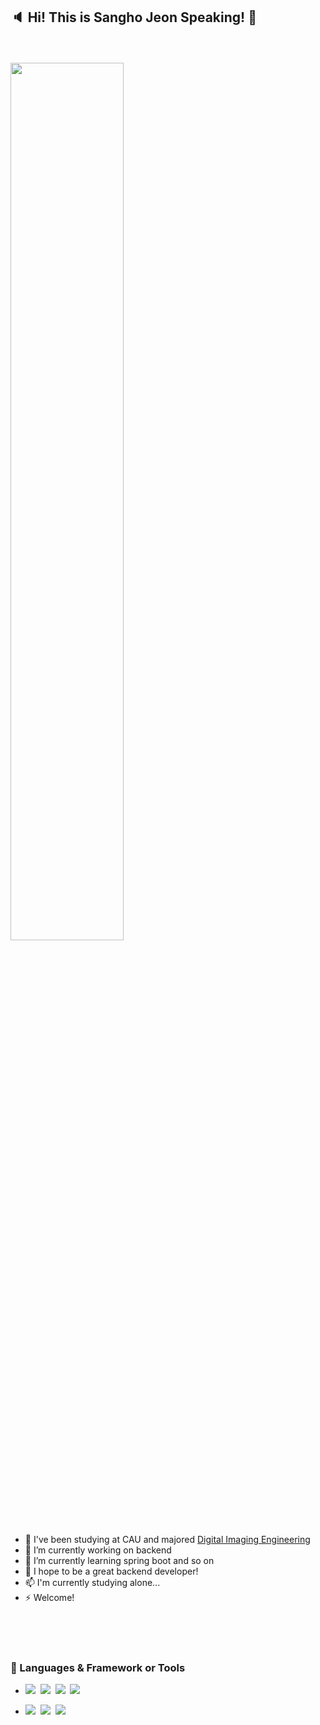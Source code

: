 ## :speaker: Hi! This is Sangho Jeon Speaking! 👋




<br/>
<br/>
<img width="60%" src="https://media.giphy.com/media/13HgwGsXF0aiGY/giphy.gif"/>
 
<br/>


- 🏫 I've been studying at CAU and majored [Digital Imaging Engineering](https://ie.cau.ac.kr/20141101/sub01/sub05.php)
- 🔭 I’m currently working on backend
- 🌱 I’m currently learning spring boot and so on
- 🤔 I hope to be a great backend developer! 
- 📫 I'm currently studying alone...
- ⚡ Welcome!

<br/>
<br/>
<br/>

### 🔗 Languages & Framework or Tools
- <img src="https://img.shields.io/badge/Java-007396?style=flate&logo=Java&logoColor=white"/></a>&nbsp;
<img src="https://img.shields.io/badge/Python-3766AB?style=flat&logo=Python&logoColor=white"/></a>&nbsp;
<img src="https://img.shields.io/badge/C-A8B9CC?style=flat&logo=C&logoColor=white"/></a>&nbsp;
<img src="https://img.shields.io/badge/C%20sharp-239120?style=flat&logo=c-sharp&logoColor=white"/></a>


- <img src="https://img.shields.io/badge/Mysql-E6B91E?style=flat&logo=MySql&logoColor=white"/></a>&nbsp;
<img src="https://img.shields.io/badge/SpringBoot-6DB33F?style=flat&logo=Spring&logoColor=white"/></a>&nbsp;
<img src="https://img.shields.io/badge/Unity-000000?style=flat&logo=Unity&logoColor=white"/></a>







